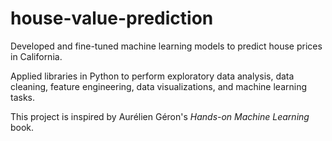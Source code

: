 # house-value-prediction
Developed and fine-tuned machine learning models to predict house prices in California.

Applied libraries in Python to perform exploratory data analysis, data cleaning, feature engineering, data visualizations, and machine learning tasks.

This project is inspired by Aurélien Géron's *Hands-on Machine Learning* book.
